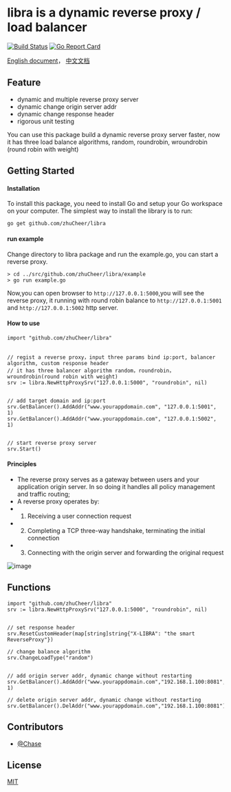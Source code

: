 # libra is a dynamic reverse proxy / load balancer

[![Build Status](https://travis-ci.org/zhuCheer/libra.svg?branch=master)](https://travis-ci.org/zhuCheer/libra) [![Go Report Card](https://goreportcard.com/badge/github.com/zhuCheer/libra)](https://goreportcard.com/report/github.com/zhuCheer/libra)

[English document](https://github.com/zhuCheer/libra/blob/master/README.md)， [中文文档](https://github.com/zhuCheer/libra/blob/master/README_CN.md)

## Feature
- dynamic and multiple reverse proxy server
- dynamic change origin server addr
- dynamic change response header
- rigorous unit testing

You can use this package build a dynamic reverse proxy server faster, now it has three load balance algorithms, random, roundrobin, wroundrobin (round robin with weight)

## Getting Started

#### Installation

To install this package, you need to install Go and setup your Go workspace on your computer. The simplest way to install the library is to run:

`go get github.com/zhuCheer/libra`

#### run example
Change directory to libra package and run the example.go, you can start a reverse proxy.
```
> cd ../src/github.com/zhuCheer/libra/example
> go run example.go

```

Now,you can open browser to `http://127.0.0.1:5000`,you will see the reverse proxy, it running with round robin balance to `http://127.0.0.1:5001` and `http://127.0.0.1:5002` http server.


#### How to use

```
import "github.com/zhuCheer/libra"

    
// regist a reverse proxy，input three params bind ip:port, balancer algorithm, custom response header
// it has three balancer algorithm random，roundrobin，wroundrobin(round robin with weight)
srv := libra.NewHttpProxySrv("127.0.0.1:5000", "roundrobin", nil)


// add target domain and ip:port
srv.GetBalancer().AddAddr("www.yourappdomain.com", "127.0.0.1:5001", 1)
srv.GetBalancer().AddAddr("www.yourappdomain.com", "127.0.0.1:5002", 1)


// start reverse proxy server
srv.Start()
```


#### Principles

- The reverse proxy serves as a gateway between users and your application origin server. In so doing it handles all policy management and traffic routing;
- A reverse proxy operates by:
- 1. Receiving a user connection request
- 2. Completing a TCP three-way handshake, terminating the initial connection
- 3. Connecting with the origin server and forwarding the original request

![image](https://img.douyucdn.cn/data/yuba/weibo/2019/07/02/201907021730116899917826388.gif)


## Functions

```
import "github.com/zhuCheer/libra"
srv := libra.NewHttpProxySrv("127.0.0.1:5000", "roundrobin", nil)


// set response header
srv.ResetCustomHeader(map[string]string{"X-LIBRA": "the smart ReverseProxy"})

// change balance algorithm
srv.ChangeLoadType("random")


// add origin server addr, dynamic change without restarting
srv.GetBalancer().AddAddr("www.yourappdomain.com","192.168.1.100:8081", 1)

// delete origin server addr, dynamic change without restarting
srv.GetBalancer().DelAddr("www.yourappdomain.com","192.168.1.100:8081")

```

## Contributors
- [@Chase](https://www.facebook.com/profile.php?id=100017355485621)


## License

[MIT](./LICENSE)